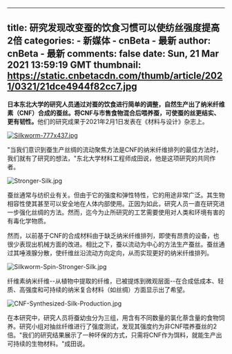 
---
title: 研究发现改变蚕的饮食习惯可以使纺丝强度提高2倍
categories: 
    - 新媒体
    - cnBeta - 最新
author: cnBeta - 最新
comments: false
date: Sun, 21 Mar 2021 13:59:19 GMT
thumbnail: https://static.cnbetacdn.com/thumb/article/2021/0321/21dce4944f82cc7.jpg
---

<div>   
<strong>日本东北大学的研究人员通过对蚕的饮食进行简单的调整，自然生产出了纳米纤维素（CNF）合成的蚕丝。将CNF与市售食物混合后喂养蚕，可使蚕的丝更结实、更有韧性。</strong>他们的研究成果于2021年2月1日发表在《材料与设计》杂志上。<br>
 <p><a href="https://static.cnbetacdn.com/article/2021/0321/21dce4944f82cc7.jpg" target="_blank"><img src="https://static.cnbetacdn.com/thumb/article/2021/0321/21dce4944f82cc7.jpg" title alt="Silkworm-777x437.jpg" referrerpolicy="no-referrer"></a></p><p>"当我们意识到蚕生产丝绸的流动聚焦方法是CNF的纳米纤维排列的最佳方法时，我们就有了研究的想法，"东北大学材料工程师成田说，他是这项研究的共同作者。</p><p><img src="https://static.cnbetacdn.com/article/2021/0321/0d0b117ef15789d.jpg" title alt="Stronger-Silk.jpg" referrerpolicy="no-referrer"></p><p>蚕丝通常与纺织业有关。但由于它的强度和弹性特性，它的用途非常广泛。其生物相容性使其甚至可以安全地在人体内部使用。正因为如此，研究人员一直在研究进一步强化丝绸的方法。然而，迄今为止所研究的工艺需要使用对人类和环境有害的有毒化学物质。</p><p>然而，以前基于CNF的合成材料由于缺乏纳米纤维排列，即使有昂贵的设备，也很少表现出机械方面的改进。相比之下，蚕以流动为中心的方法生产蚕丝。蚕丝通过其唾液腺分散，使纤维丝沿流动方向定向，从而实现更好的纳米纤维排列。</p><p><img src="https://static.cnbetacdn.com/article/2021/0321/b9e463fafb3e246.jpg" title alt="Silkworm-Spin-Stronger-Silk.jpg" referrerpolicy="no-referrer"></p><p>纤维素纳米纤维--从植物中提取的纤维，已被提炼到微观层面--在合成低成本、轻质、高强度和可持续的纳米复合材料（如丝绸）方面显示出了希望。</p><p><img src="https://static.cnbetacdn.com/article/2021/0321/1de72077fd45486.jpg" title alt="CNF-Synthesized-Silk-Production.jpg" referrerpolicy="no-referrer"></p><p>在本研究中，研究人员将蚕幼虫分为三组，用含有不同数量的氯化萘含量的食物饲养。研究小组对抽丝纤维进行了强度测试，发现其强度约为非CNF喂养蚕丝的2倍。"我们的研究结果展示了一种环保的方式，只需将CNF作为饵料，就能生产出可持续的生物材料。"成田说。</p>   
</div>
            
